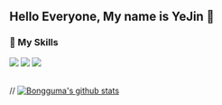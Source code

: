 ## Hello Everyone, My name is YeJin 🐣

<!-- ### 📌 My Experience -->
<!-- + **WiNC (2022.02 - current) | App Developer** -->
<!-- + VAIV (2021.04 - 2022.01) | App Developer -->
<!-- + UDID (2018.12 - 2021.03) | App Developer -->
<!-- + Samjung DataService (2018.09 - 2018.11) | Web Front Developer -->

### 📌 My Skills
<div>
<img src="https://img.shields.io/badge/Flutter-3766AB?style=flat-square&logo=Flutter&logoColor=white"/>
<img src="https://img.shields.io/badge/GitHub-181717?style=flat-square&logo=GitHub&logoColor=white"/>
<img src="https://img.shields.io/badge/Firebase-FFCA28?style=flat-square&logo=Firebase&logoColor=white"/>
</div>

<br>

// [![Bongguma's github stats](https://github-readme-stats.vercel.app/api?username=bongguma&show_icons=true&theme=radical)](https://github.com/anuraghazra/github-readme-stats)

<!--
**bongguma/bongguma** is a ✨ _special_ ✨ repository because its `README.md` (this file) appears on your GitHub profile.

Here are some ideas to get you started:

- 🔭 I’m currently working on ...
- 🌱 I’m currently learning ...
- 👯 I’m looking to collaborate on ...
- 🤔 I’m looking for help with ...
- 💬 Ask me about ...
- 📫 How to reach me: ...
- 😄 Pronouns: ...
- ⚡ Fun fact: ...
-->
 
